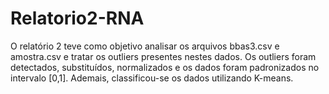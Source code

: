 # Relatorio2-RNA
O relatório 2 teve como objetivo analisar os arquivos bbas3.csv e amostra.csv e tratar os outliers presentes nestes dados. Os outliers foram detectados, substituídos, normalizados e os dados foram padronizados no intervalo [0,1]. Ademais, classificou-se os dados utilizando K-means.
